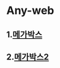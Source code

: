 # Any-web

## 1.[메가박스](https://dinomoon.github.io/Any-web/%EB%A9%94%EA%B0%80%EB%B0%95%EC%8A%A4/index.html)
## 2.[메가박스2](https://dinomoon.github.io/Any-web/메가박스2/index.html)
